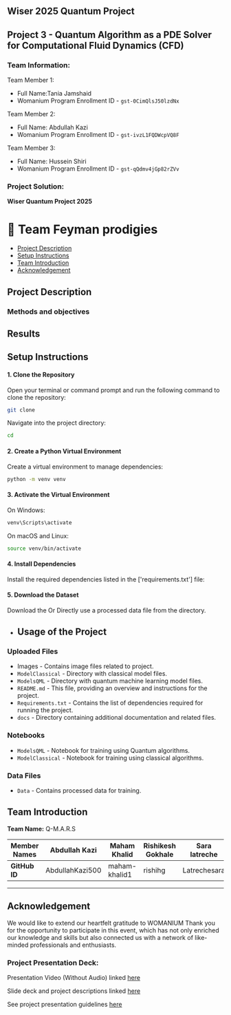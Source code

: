 
 ## Wiser 2025 Quantum Project
 ## Project 3 - Quantum Algorithm as a PDE Solver for Computational Fluid Dynamics (CFD)



### Team Information:
Team Member 1:
 - Full Name:Tania Jamshaid  
 - Womanium Program Enrollment ID - `gst-0CimQlsJ50lzdNx`


Team Member 2:
 - Full Name: Abdullah Kazi
 - Womanium Program Enrollment ID -  `gst-ivzL1FQDWcpVQ8F`


Team Member 3:
 - Full Name: Hussein Shiri
 - Womanium Program Enrollment ID - `gst-qQdmv4jGp82rZVv`


### Project Solution:
**Wiser Quantum Project 2025**
# :space_invader: Team Feyman prodigies 

  - [Project Description](#Projectdescription)
- [ Setup Instructions](#SetupInstructions)
-  [Team Introduction](#team-introduction)
- [Acknowledgement](#Acknowledgement)





## Project Description

### Methods and objectives


## Results








## Setup Instructions

#### 1. **Clone the Repository**

   Open your terminal or command prompt and run the following command to clone the repository:

   ```bash
   git clone 
```
Navigate into the project directory:
```bash
cd 
```
#### 2. **Create a Python Virtual Environment**
Create a virtual environment to manage dependencies:

```bash
python -m venv venv
```
#### 3. **Activate the Virtual Environment**
On Windows:
```bash
venv\Scripts\activate
```
On macOS and Linux:
```bash
source venv/bin/activate
```
#### 4. **Install Dependencies**
Install the required dependencies listed in the ['requirements.txt'] file:

#### 5. **Download the Dataset**
Download the 
Or 
Directly use a processed data file from the directory.
- ## Usage of the Project

### Uploaded Files


- Images - Contains image files related to project.
- `ModelClassical` - Directory with classical model files.
- `ModelsQML` - Directory with quantum machine learning model files.
- `README.md` - This file, providing an overview and instructions for the project.
- `Requirements.txt` - Contains the list of dependencies required for running the project.
- `docs` - Directory containing additional documentation and related files.

### Notebooks

- `ModelsQML` - Notebook for training using Quantum algorithms.
- `ModelClassical` - Notebook for training using classical algorithms.

### Data Files

- `Data` - Contains processed data for training.



## Team Introduction
**Team Name:** Q-M.A.R.S

|   **Member Names**| **Abdullah Kazi**                      | **Maham Khalid** | **Rishikesh Gokhale** |   **Sara latreche** |
|----------------|-----------------------------------|----------------------------|----------------------------|----------------------------|
| **GitHub ID**  | AbdullahKazi500                   | maham-khalid1      | rishihg      |   Latrechesara|



----------------------

## Acknowledgement
We would like to extend our heartfelt gratitude to WOMANIUM
Thank you for the opportunity to participate in this event, which has not only enriched our knowledge and skills but also connected us with a network of like-minded professionals and enthusiasts.


### Project Presentation Deck:
Presentation Video (Without Audio) linked [here](https://drive.google.com/file/d/1mFgLBOBZYL77u7ospQwYhx0wLa-EQ5hR/view?usp=drive_link)

Slide deck and project descriptions linked [here](https://github.com/maham-khalid1/Quantum-AI-for-Climate/tree/main/docs)

See project presentation guidelines [here](https://docs.google.com/document/d/13nWF8AxFAfFYTWEYPT3BpPdYkqtxxSAjmuXj_zcMh-E/edit?usp=sharing)


